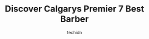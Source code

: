 ---
layout: ampstory
image: https://i0.wp.com/www.auto.or.id/wp-content/uploads/2023/06/family-barber-shop-0-calgary-1686322489.jpeg?resize=640,853
author: techidn
featured: false
description: Calgary, Alberta, Canada is a haven for Barber enthusiasts, boasting an impressive array of 7 top-notch establishments. Whether youre a seasoned connoisseur or simply curious to explore the
title: Discover Calgarys Premier 7 Best Barber
cover:
   title: Discover Calgarys Premier 7 Best Barber
   subtitle: AUTO.OR.ID
   background: https://www.auto.or.id/wp-content/uploads/2023/06/family-barber-shop-0-calgary-1686322489.jpeg

pages: 
 - layout: thirds
   top: <h1>#1 Barber Culture</h1>
   bottom: "<p>This barber shop never disappoints. Ali is always great at cutting my hair giving me the best cuts. Ali gave me a nice clean skin fade today and always gives great vibes.</p>"
   background: https://www.auto.or.id/wp-content/uploads/2023/06/family-barber-shop-1-calgary-1686322490.jpeg
   backgroundblur: true
 - layout: thirds
   top: <h1>#2 HEADLINES BARBERS AND SALON LTD</h1>
   bottom: "<p>3131 27 St NE #73, Calgary, AB T1Y 0B3, Canada</p>"
   background: https://www.auto.or.id/wp-content/uploads/2023/06/family-barber-shop-2-calgary-1686322492.jpeg
   cta:
      link: https://www.auto.or.id/discover-calgarys-premier-7-best-barber/
      text: Discover Calgarys Premier 7 Best Barber
 - layout: thirds
   top: <h1>#3 Johnnys Barber + Shop - 11 Ave</h1>
   bottom: "<p>709 11 Ave SW, Calgary, AB T2R 0E3, Canada</p>"
   background: https://images.unsplash.com/photo-1639928846512-d22a0738138a?ixlib=rb-4.0.3&ixid=MnwxMjA3fDB8MHxwaG90by1wYWdlfHx8fGVufDB8fHx8&auto=format&fit=crop&w=640&h=853&q=80
   cta:
      link: https://www.auto.or.id/discover-calgarys-premier-7-best-barber/
      text: Discover Calgarys Premier 7 Best Barber
 - layout: thirds
   top: <h1>#4 Johnnys Barber + Shop - 1 Street</h1>
   bottom: "<p>809 1 St SW, Calgary, AB T2P 7N2, Canada</p>"
   background: https://images.unsplash.com/photo-1610566062594-fe61d8f17c71?ixlib=rb-4.0.3&ixid=MnwxMjA3fDB8MHxwaG90by1wYWdlfHx8fGVufDB8fHx8&auto=format&fit=crop&w=640&h=853&q=80
   cta:
      link: https://www.auto.or.id/discover-calgarys-premier-7-best-barber/
      text: Discover Calgarys Premier 7 Best Barber
 - layout: thirds
   top: <h1>#5 Dalhousie Barber Shop</h1>
   bottom: "<p>5505 Shaganappi Trail NW, Calgary, AB T3A 1Z6, Canada</p>"
   background: https://images.unsplash.com/photo-1629935252276-2e9267f778a1?ixlib=rb-4.0.3&ixid=MnwxMjA3fDB8MHxwaG90by1wYWdlfHx8fGVufDB8fHx8&auto=format&fit=crop&w=640&h=853&q=80
   cta:
      link: https://www.auto.or.id/discover-calgarys-premier-7-best-barber/
      text: Discover Calgarys Premier 7 Best Barber
 - layout: thirds
   top: <h1>#6 True Gents Barbershop</h1>
   bottom: "<p>2505 17 Ave SW, Calgary, AB T3C 1J7, Canada</p>"
   background: https://images.unsplash.com/photo-1665065337441-699748f75598?ixlib=rb-4.0.3&ixid=MnwxMjA3fDB8MHxwaG90by1wYWdlfHx8fGVufDB8fHx8&auto=format&fit=crop&w=640&h=853&q=80
   cta:
      link: https://www.auto.or.id/discover-calgarys-premier-7-best-barber/
      text: Discover Calgarys Premier 7 Best Barber
 - layout: thirds
   top: <h1>#7 Avenue Barbers</h1>
   bottom: "<p>3701 17 Ave SW, Calgary, AB T3E 0C1, Canada</p>"
   background: https://images.unsplash.com/photo-1637160967945-6d1ee20d67c9?ixlib=rb-4.0.3&ixid=MnwxMjA3fDB8MHxwaG90by1wYWdlfHx8fGVufDB8fHx8&auto=format&fit=crop&w=640&h=853&q=80
   cta:
      link: https://www.auto.or.id/discover-calgarys-premier-7-best-barber/
      text: Discover Calgarys Premier 7 Best Barber
 - layout: thirds
   middle: Continue reading...
   background: https://images.unsplash.com/photo-1598543877974-8fc727861c38?ixlib=rb-4.0.3&ixid=MnwxMjA3fDB8MHxwaG90by1wYWdlfHx8fGVufDB8fHx8&auto=format&fit=crop&w=640&h=853&q=80
   cta:
      link: https://www.auto.or.id/discover-calgarys-premier-7-best-barber/
      text: Discover Calgarys Premier 7 Best Barber

---